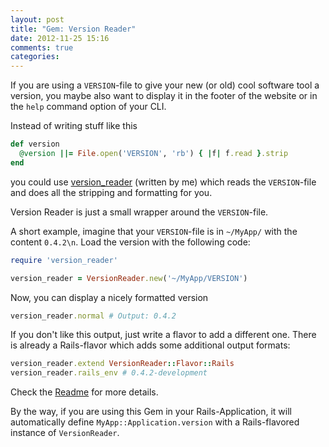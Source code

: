 ```yaml
---
layout: post
title: "Gem: Version Reader"
date: 2012-11-25 15:16
comments: true
categories:
---
```


If you are using a ```VERSION```-file to give your new (or old) cool
software tool a version, you maybe also want to display it in the footer
of the website or in the ```help``` command option of your CLI.

Instead of writing stuff like this
```ruby
def version
  @version ||= File.open('VERSION', 'rb') { |f| f.read }.strip
end
```

you could use [version_reader](https://github.com/luxflux/version_reader)
(written by me) which reads the ```VERSION```-file and does all the
stripping and formatting for you.

<!-- more -->

Version Reader is just a small wrapper around the ```VERSION```-file.

A short example, imagine that your ```VERSION```-file is in ```~/MyApp/```
with the content ```0.4.2\n```. Load the version with the following code:

```ruby
require 'version_reader'

version_reader = VersionReader.new('~/MyApp/VERSION')
```

Now, you can display a nicely formatted version
```ruby
version_reader.normal # Output: 0.4.2
```

If you don't like this output, just write a flavor to add a
different one. There is already a Rails-flavor which adds some
additional output formats:

```ruby
version_reader.extend VersionReader::Flavor::Rails
version_reader.rails_env # 0.4.2-development
```

Check the [Readme](https://github.com/luxflux/version_reader) for more
details.

By the way, if you are using this Gem in your Rails-Application, it will
automatically define ```MyApp::Application.version``` with a
Rails-flavored instance of ```VersionReader```.



